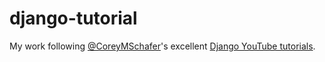 # django-tutorial
My work following [@CoreyMSchafer](https://github.com/CoreyMSchafer)'s excellent [Django YouTube tutorials](https://www.youtube.com/playlist?list=PL-osiE80TeTtoQCKZ03TU5fNfx2UY6U4p).
